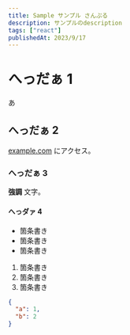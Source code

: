 ```yaml
---
title: Sample サンプル さんぷる
description: サンプルのdescription
tags: ["react"]
publishedAt: 2023/9/17
---
```


# へっだぁ 1

あ

## へっだぁ 2

[example.com](example.com) にアクセス。

### へっだぁ 3

**強調** 文字。

#### へっダァ 4

- 箇条書き
- 箇条書き
- 箇条書き

1. 箇条書き
2. 箇条書き
3. 箇条書き

```json
{
  "a": 1,
  "b": 2
}
```
